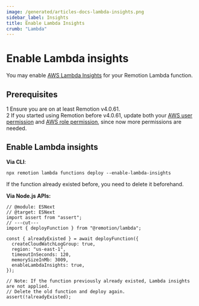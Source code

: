 ```yaml
---
image: /generated/articles-docs-lambda-insights.png
sidebar_label: Insights
title: Enable Lambda Insights
crumb: "Lambda"
---
```


# Enable Lambda insights<AvailableFrom v="4.0.61"/>

You may enable [AWS Lambda Insights](https://docs.aws.amazon.com/AmazonCloudWatch/latest/monitoring/Lambda-Insights.html) for your Remotion Lambda function.

## Prerequisites

<Step>1</Step> Ensure you are on at least Remotion v4.0.61. <br/>
<Step>2</Step> If you started using Remotion before v4.0.61, update both your <a href="/docs/lambda/permissions#user-permissions">AWS user permission</a> and <a href="/docs/lambda/permissions#role-permissions">AWS role permission</a>, since now more permissions are needed.

## Enable Lambda insights

**Via CLI**:

```
npx remotion lambda functions deploy --enable-lambda-insights
```

If the function already existed before, you need to delete it beforehand.

**Via Node.js APIs:**

```tsx twoslash title="deploy.ts" {8, 11-13}
// @module: ESNext
// @target: ESNext
import assert from "assert";
// ---cut---
import { deployFunction } from "@remotion/lambda";

const { alreadyExisted } = await deployFunction({
  createCloudWatchLogGroup: true,
  region: "us-east-1",
  timeoutInSeconds: 120,
  memorySizeInMb: 3009,
  enableLambdaInsights: true,
});

// Note: If the function previously already existed, Lambda insights are not applied.
// Delete the old function and deploy again.
assert(!alreadyExisted);
```
